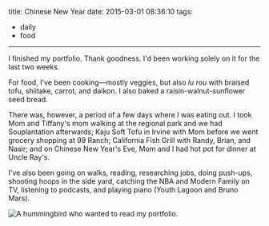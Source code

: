 title: Chinese New Year
date: 2015-03-01 08:36:10
tags:
- daily
- food
---

I finished my portfolio. Thank goodness. I'd been working solely on it for the last two weeks.

For food, I've been cooking—mostly veggies, but also *lu rou* with braised tofu, shiitake, carrot, and daikon. I also baked a raisin-walnut-sunflower seed bread.

There was, however, a period of a few days where I was eating out. I took Mom and Tiffany's mom walking at the regional park and we had Souplantation afterwards; Kaju Soft Tofu in Irvine with Mom before we went grocery shopping at 99 Ranch; California Fish Grill with Randy, Brian, and Nasir; and on Chinese New Year's Eve, Mom and I had hot pot for dinner at Uncle Ray's.

I've also been going on walks, reading, researching jobs, doing push-ups, shooting hoops in the side yard, catching the NBA and Modern Family on TV, listening to podcasts, and playing piano (Youth Lagoon and Bruno Mars).

![A hummingbird who wanted to read my portfolio.](https://dl.dropbox.com/u/4291520/journal-images/hummingbird.jpg)

